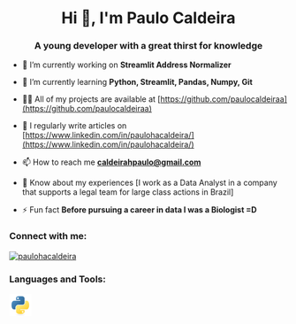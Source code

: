 <h1 align="center">Hi 👋, I'm Paulo Caldeira</h1>
<h3 align="center">A young developer with a great thirst for knowledge</h3>

- 🔭 I’m currently working on **Streamlit Address Normalizer**

- 🌱 I’m currently learning **Python, Streamlit, Pandas, Numpy, Git**

- 👨‍💻 All of my projects are available at [https://github.com/paulocaldeiraa](https://github.com/paulocaldeiraa)

- 📝 I regularly write articles on [https://www.linkedin.com/in/paulohacaldeira/](https://www.linkedin.com/in/paulohacaldeira/)

- 📫 How to reach me **caldeirahpaulo@gmail.com**

- 📄 Know about my experiences [I work as a Data Analyst in a company that supports a legal team for large class actions in Brazil]

- ⚡ Fun fact **Before pursuing a career in data I was a Biologist =D**

<h3 align="left">Connect with me:</h3>
<p align="left">
<a href="https://linkedin.com/in/paulohacaldeira" target="blank"><img align="center" src="https://raw.githubusercontent.com/rahuldkjain/github-profile-readme-generator/master/src/images/icons/Social/linked-in-alt.svg" alt="paulohacaldeira" height="30" width="40" /></a>
</p>

<h3 align="left">Languages and Tools:</h3>
<p align="left"> <a href="https://www.python.org" target="_blank" rel="noreferrer"> <img src="https://raw.githubusercontent.com/devicons/devicon/master/icons/python/python-original.svg" alt="python" width="40" height="40"/> </a> </p>
